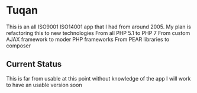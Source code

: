 # Tuqan

This is an all ISO9001 ISO14001 app that I had from around 2005.
My plan is refactoring this to new technologies From all PHP 5.1 to PHP 7
From custom AJAX framework to moder PHP frameworks
From PEAR libraries to composer


## Current Status

This is far from usable at this point without knowledge of the app I will work to have an usable version soon

